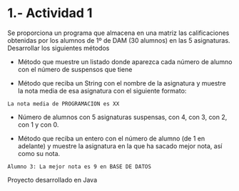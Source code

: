 # 1.- Actividad 1
Se proporciona un programa que almacena en una matriz las calificaciones obtenidas por los alumnos de 1º de DAM (30 alumnos) en las 5 asignaturas. Desarrollar los siguientes métodos
- Método que muestre un listado donde aparezca cada número de
alumno con el número de suspensos que tiene

- Método que reciba un String con el nombre de la asignatura y
muestre la nota media de esa asignatura con el siguiente formato:
```
La nota media de PROGRAMACION es XX
```
- Número de alumnos con 5 asignaturas suspensas, con 4, con 3,
con 2, con 1 y con 0.

- Método que reciba un entero con el número de alumno (de 1 en
adelante) y muestre la asignatura en la que ha sacado mejor nota,
así como su nota.
```
Alumno 3: La mejor nota es 9 en BASE DE DATOS
```

Proyecto desarrollado en Java
